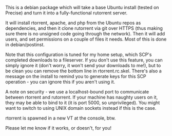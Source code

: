 This is a debian package which will take a base Ubuntu install (tested on Precise) and turn it into a fully-functional rutorrent server.

It will install rtorrent, apache, and php from the Ubuntu repos as dependencies, and then it clone rutorrent via git over HTTPS (thus making sure there is no unsigned code going through the network). Then it will add users, and set permissions on a couple of files it needs. Most of this is done in debian/postinst.

Note that this configuration is tuned for my home setup, which SCP's completed downloads to a fileserver. If you don't use this feature, you can simply ignore it (don't worry, it won't send your downloads to me!), but to be clean you can remove the bottom line in rtorrent.rc.skel. There's also a message on the install to remind you to generate keys for this SCP operation - you can ignore this if you aren't using it.

A note on security - we use a localhost-bound port to communicate between rtorrent and rutorrent. If your machine has naughty users on it, they may be able to bind to it (it is port 5000, so unprivileged). You might want to switch to using UNIX domain sockets instead if this is the case.

rtorrent is spawned in a new VT at the console, btw.

Please let me know if it works, or doesn't, for you!
